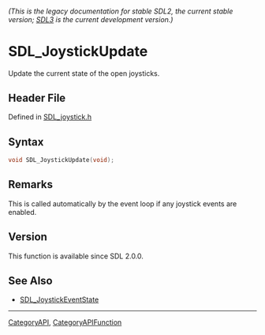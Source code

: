 ###### (This is the legacy documentation for stable SDL2, the current stable version; [SDL3](https://wiki.libsdl.org/SDL3/) is the current development version.)
# SDL_JoystickUpdate

Update the current state of the open joysticks.

## Header File

Defined in [SDL_joystick.h](https://github.com/libsdl-org/SDL/blob/SDL2/include/SDL_joystick.h)

## Syntax

```c
void SDL_JoystickUpdate(void);

```

## Remarks

This is called automatically by the event loop if any joystick events are
enabled.

## Version

This function is available since SDL 2.0.0.

## See Also

- [SDL_JoystickEventState](SDL_JoystickEventState)

----
[CategoryAPI](CategoryAPI), [CategoryAPIFunction](CategoryAPIFunction)

